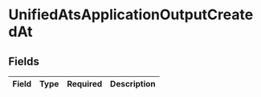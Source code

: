 # UnifiedAtsApplicationOutputCreatedAt


## Fields

| Field       | Type        | Required    | Description |
| ----------- | ----------- | ----------- | ----------- |